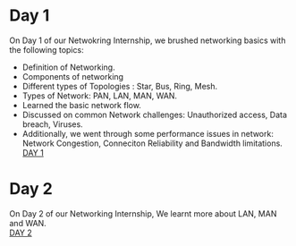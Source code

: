 # Day 1
On Day 1 of our Netwokring Internship, we brushed networking basics with the following topics:

- Definition of Networking.
- Components of networking
- Different types of Topologies : Star, Bus, Ring, Mesh.
- Types of Network: PAN, LAN, MAN, WAN.
- Learned the basic network flow.
- Discussed on common Network challenges: Unauthorized access, Data breach, Viruses.
- Additionally, we went through some performance issues in network: Network Congestion, Conneciton Reliability and Bandwidth limitations.  
[DAY 1](https://claude.ai/public/artifacts/e92959cb-3269-4546-b97d-e5dcd0aee458)
# Day 2
On Day 2 of our Networking Internship, We learnt more about LAN, MAN and WAN.  
[DAY 2](https://claude.ai/public/artifacts/f4b54e55-0e65-4185-8eb1-4ecbebbdf880)
